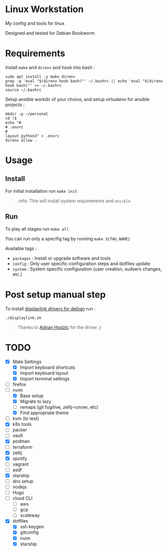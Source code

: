 # Linux Workstation

My config and tools for linux

Designed and tested for Debian Bookworm

# Requirements

Install `make` and `direnv` and hook into bash :
```shell
sudo apt install -y make direnv 
grep -q 'eval "$(direnv hook bash)"' ~/.bashrc || echo 'eval "$(direnv hook bash)"' >> ~/.bashrc
source ~/.bashrc
```

Setup ansible workdir of your choice, and setup virtualenv for ansible projects :
```shell
mkdir -p ~/personal
cd !$
echo "#
# .envrc
#
layout python3" > .envrc
direnv allow .
```

# Usage

## Install

For initial installation run `make init`

> :info: This will install system requirements and `ansible`

## Run

To play all stages run `make all`

You can run only a specifig tag by running `make ${TAG_NAME}`

Available tags :

* `packages` : Install or upgrade software and tools
* `config` : Only user specific configuration steps and dotfiles update
* `system` : System specific configuration (user creation, sudoers changes, etc.)

# Post setup manual step

To install [displaylink drivers for debian](https://github.com/AdnanHodzic/displaylink-debian) run :

```shell
./displaylink.sh
```

> Thanks to [Adnan Hodzic](https://github.com/AdnanHodzic) for the driver ;)

# TODO

- [x] Mate Settings
  - [x] Import keyboard shortcuts
  - [x] Import keyboard layout
  - [x] Import terminal settings
- [ ] firefox
- [ ] nvim
  - [x] Base setup
  - [x] Migrate to lazy
  - [ ] remaps (git fugitive, zellij-runner, etc)
  - [x] Find appropriate theme
- [ ] kvm (to test)
- [x] k8s tools
- [ ] packer
- [ ] vault
- [x] podman
- [ ] terraform
- [x] zellij
- [x] spotify
- [ ] vagrant
- [ ] asdf
- [x] starship
- [ ] dns setup
- [ ] nodejs
- [ ] Hugo
- [ ] cloud CLI
  - [ ] aws
  - [ ] gcp
  - [ ] scaleway
- [x] dotfiles
  - [x] ssh keygen
  - [x] gitconfig
  - [x] nvim
  - [x] starship
